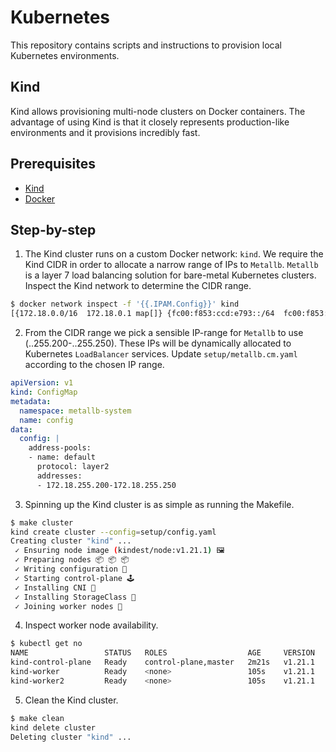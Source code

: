 # Kubernetes
This repository contains scripts and instructions to provision local Kubernetes environments. 
## Kind
Kind allows provisioning multi-node clusters on Docker containers. The advantage of using Kind is that it closely represents production-like environments and it provisions incredibly fast.
## Prerequisites
* [Kind](https://kind.sigs.k8s.io/docs/user/quick-start/)
* [Docker](https://docs.docker.com/engine/install/debian/)
## Step-by-step
1. The Kind cluster runs on a custom Docker network: ```kind```. We require the Kind CIDR in order to allocate a narrow range of IPs to ```Metallb```. ```Metallb``` is a layer 7 load balancing solution for bare-metal Kubernetes clusters. Inspect the Kind network to determine the CIDR range.
```bash
$ docker network inspect -f '{{.IPAM.Config}}' kind
[{172.18.0.0/16  172.18.0.1 map[]} {fc00:f853:ccd:e793::/64  fc00:f853:ccd:e793::1 map[]}]
```
2. From the CIDR range we pick a sensible IP-range for ```Metallb``` to use (..255.200-..255.250). These IPs will be dynamically allocated to Kubernetes ```LoadBalancer``` services. Update ```setup/metallb.cm.yaml``` according to the chosen IP range.
```yaml
apiVersion: v1
kind: ConfigMap
metadata:
  namespace: metallb-system
  name: config
data:
  config: |
    address-pools:
    - name: default
      protocol: layer2
      addresses:
      - 172.18.255.200-172.18.255.250 
```
3. Spinning up the Kind cluster is as simple as running the Makefile.
```bash
$ make cluster
kind create cluster --config=setup/config.yaml
Creating cluster "kind" ...
 ✓ Ensuring node image (kindest/node:v1.21.1) 🖼
 ✓ Preparing nodes 📦 📦 📦  
 ✓ Writing configuration 📜 
 ✓ Starting control-plane 🕹️ 
 ✓ Installing CNI 🔌 
 ✓ Installing StorageClass 💾 
 ✓ Joining worker nodes 🚜 
```
4. Inspect worker node availability.
```bash
$ kubectl get no
NAME                 STATUS   ROLES                  AGE     VERSION
kind-control-plane   Ready    control-plane,master   2m21s   v1.21.1
kind-worker          Ready    <none>                 105s    v1.21.1
kind-worker2         Ready    <none>                 105s    v1.21.1
```
5. Clean the Kind cluster.
```bash
$ make clean
kind delete cluster
Deleting cluster "kind" ...
```